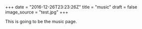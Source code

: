 +++
date = "2016-12-26T23:23:26Z"
title = "music"
draft = false
image_source = "test.jpg"
+++

This is going to be the music page.
